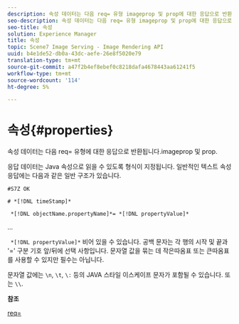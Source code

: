 ```yaml
---
description: 속성 데이터는 다음 req= 유형 imageprop 및 prop에 대한 응답으로 반환됩니다.
seo-description: 속성 데이터는 다음 req= 유형 imageprop 및 prop에 대한 응답으로 반환됩니다.
seo-title: 속성
solution: Experience Manager
title: 속성
topic: Scene7 Image Serving - Image Rendering API
uuid: b4e1de52-db0a-43dc-aefe-26e8f5020e79
translation-type: tm+mt
source-git-commit: a47f2b4ef8ebef0c8218dafa4678443aa61241f5
workflow-type: tm+mt
source-wordcount: '114'
ht-degree: 5%

---
```



# 속성{#properties}

속성 데이터는 다음 req= 유형에 대한 응답으로 반환됩니다.imageprop 및 prop.

응답 데이터는 Java 속성으로 읽을 수 있도록 형식이 지정됩니다. 일반적인 텍스트 속성 응답에는 다음과 같은 일반 구조가 있습니다.

`#S7Z OK`

`# *[!DNL timeStamp]*`

` *[!DNL objectName.propertyName]*= *[!DNL propertyValue]*`

...

` *[!DNL propertyValue]*` 비어 있을 수 있습니다. 공백 문자는 각 행의 시작 및 끝과 &#39;=&#39; 구분 기호 앞/뒤에 선택 사항입니다. 문자열 값을 묶는 데 작은따옴표 또는 큰따옴표를 사용할 수 있지만 필수는 아닙니다.

문자열 값에는 `\n`, `\t`, `\:` 등의 JAVA 스타일 이스케이프 문자가 포함될 수 있습니다. 또는 `\\`.

**참조**

[req=](../../../../../ir-api/http-protocol/image-rendering-api-ref/c-ir-http-protocol-ref/c-ir-http-protocol-command-reference/r-ir-req.md#reference-792b1a663fb64261bd2de2a209b847fb)
